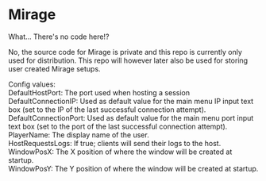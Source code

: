# Mirage

What... There's no code here!?

No, the source code for Mirage is private and this repo is currently only used for distribution.
This repo will however later also be used for storing user created Mirage setups.

Config values:<br>
DefaultHostPort: The port used when hosting a session<br>
DefaultConnectionIP: Used as default value for the main menu IP input text box (set to the IP of the last successful connection attempt).<br>
DefaultConnectionPort: Used as default value for the main menu port input text box (set to the port of the last successful connection attempt).<br>
PlayerName: The display name of the user.<br>
HostRequestsLogs: If true; clients will send their logs to the host.<br>
WindowPosX: The X position of where the window will be created at startup.<br>
WindowPosY: The Y position of where the window will be created at startup.<br>
